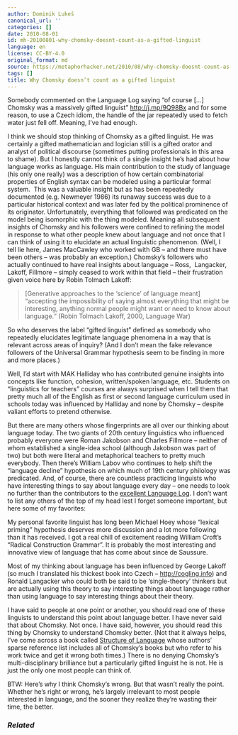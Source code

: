 ```yaml
---
author: Dominik Lukeš
canonical_url: ''
categories: []
date: 2010-08-01
id: mh-20100801-why-chomsky-doesnt-count-as-a-gifted-linguist
language: en
license: CC-BY-4.0
original_format: md
source: https://metaphorhacker.net/2010/08/why-chomsky-doesnt-count-as-a-gifted-linguist
tags: []
title: Why Chomsky doesn’t count as a gifted linguist
---
```


Somebody commented on the Language Log saying “of course […] Chomsky was a massively gifted linguist” <http://j.mp/9Q98Bx> and for some reason, to use a Czech idiom, the handle of the jar repeatedly used to fetch water just fell off. Meaning, I’ve had enough.

I think we should stop thinking of Chomsky as a gifted linguist. He was certainly a gifted mathematician and logician still is a gifted orator and analyst of political discourse (sometimes putting professionals in this area to shame). But I honestly cannot think of a single insight he’s had about how language works as language. His main contribution to the study of language (his only one really) was a description of how certain combinatorial properties of English syntax can be modeled using a particular formal system.  This was a valuable insight but as has been repeatedly documented (e.g. Newmeyer 1986) its runaway success was due to a particular historical context and was later fed by the political prominence of its originator. Unfortunately, everything that followed was predicated on the model being isomorphic with the thing modeled. Meaning all subsequent insights of Chomsky and his followers were confined to refining the model in response to what other people knew about language and not once that I can think of using it to elucidate an actual linguistic phenomenon. (Well, I tell lie here, James MacCawley who worked with GB – and there must have been others – was probably an exception.) Chomsky’s followers who actually continued to have real insights about language – Ross,  Langacker, Lakoff, Fillmore – simply ceased to work within that field – their frustration given voice here by Robin Tolmach Lakoff:

> [Generative approaches to the ‘science’ of language meant] “accepting the impossibility of saying almost everything that might be interesting, anything normal people might want or need to know about language.“ (Robin Tolmach Lakoff, 2000, Language War)

So who deserves the label “gifted linguist” defined as somebody who repeatedly elucidates legitimate language phenomena in a way that is relevant across areas of inquiry? (And I don’t mean the fake relevance followers of the Universal Grammar hypothesis seem to be finding in more and more places.)

Well, I’d start with MAK Halliday who has contributed genuine insights into concepts like function, cohesion, written/spoken language, etc. Students on “linguistics for teachers” courses are always surprised when I tell them that pretty much all of the English as first or second language curriculum used in schools today was influenced by Halliday and none by Chomsky – despite valiant efforts to pretend otherwise.

But there are many others whose fingerprints are all over our thinking about language today. The two giants of 20th century linguistics who influenced probably everyone were Roman Jakobson and Charles Fillmore – neither of whom established a single-idea school (although Jakobson was part of two) but both were literal and metaphorical teachers to pretty much everybody. Then there’s William Labov who continues to help shift the “language decline” hypothesis on which much of 19th century philology was predicated. And, of course, there are countless practicing linguists who have interesting things to say about language every day – one needs to look no further than the contributors to the [excellent Language Log](http://languagelog.ldc.upenn.edu). I don’t want to list any others of the top of my head lest I forget someone important, but here some of my favorites:

My personal favorite linguist has long been Michael Hoey whose “lexical priming” hypothesis deserves more discussion and a lot more following than it has received. I got a real chill of excitement reading William Croft’s “Radical Construction Grammar”. It is probably the most interesting and innovative view of language that has come about since de Saussure.

Most of my thinking about language has been influenced by George Lakoff (so much I translated his thickest book into Czech – <http://cogling.info>) and Ronald Langacker who could both be said to be ‘single-theory’ thinkers but are actually using this theory to say interesting things about language rather than using language to say interesting things about their theory.

I have said to people at one point or another, you should read one of these linguists to understand this point about language better. I have never said that about Chomsky. Not once. I have said, however, you should read this thing by Chomsky to understand Chomsky better. (Not that it always helps, I’ve come across a book called [Structure of Language](http://www.amazon.co.uk/Structure-Spoken-Written-Language-English/dp/1861564295) whose authors’ sparse reference list includes all of Chomsky’s books but who refer to his work twice and get it wrong both times.) There is no denying Chomsky’s multi-disciplinary brilliance but a particularly gifted linguist he is not. He is just the only one most people can think of.

BTW: Here’s why I think Chomsky’s wrong. But that wasn’t really the point. Whether he’s right or wrong, he’s largely irrelevant to most people interested in language, and the sooner they realize they’re wasting their time, the better.

### *Related*